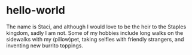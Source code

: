 # hello-world
The name is Staci, and although I would love to be the heir to the Staples kingdom, sadly I am not. Some of my hobbies include long walks on the sidewalks with my (pillow)pet, taking selfies with friendly strangers, and inventing new burrito toppings.
